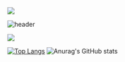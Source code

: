 <img src="https://capsule-render.vercel.app/api?type=slice&color=auto&height=200&section=header&text=내용입력&fontSize=90" />

![header](https://capsule-render.vercel.app/api?type=rect&color=auto&height=300&section=header&text=capsule%20render&fontSize=90)

 <img src="https://img.shields.io/badge/C-A8B9CC?style=flat&logo=C&logoColor=white"/>


[![Top Langs](https://github-readme-stats.vercel.app/api/top-langs/?username=hayun128&langs_count=8)](https://github.com/hayun128/github-readme-stats)
![Anurag's GitHub stats](https://github-readme-stats.vercel.app/api?username=hayun128&show_icons=true&theme=radical)
